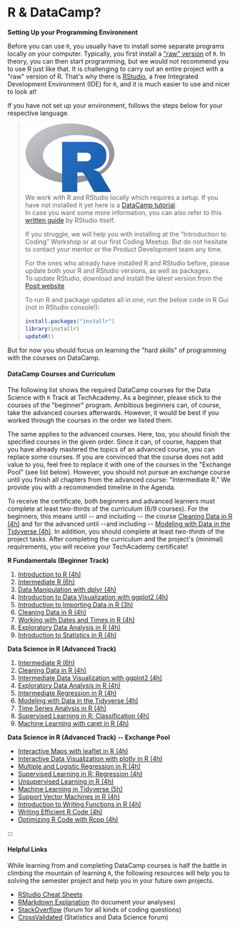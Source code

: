 # R & DataCamp?

**Setting Up your Programming Environment**

Before you can use `R`, you usually have to install some separate programs locally on your computer. Typically, you first install a ["raw" version](https://rstudio-education.github.io/hopr/starting.html) of `R`. In theory, you can then start programming, but we would not recommend you to use R just like that. It is challenging to carry out an entire project with a "raw" version of R. That's why there is [RStudio](https://www.rstudio.com/products/rstudio/download/), a free Integrated Development Environment (IDE) for `R`, and it is much easier to use and nicer to look at!

If you have not set up your environment, follows the steps below for your respective language.

> <img src="../.gitbook/assets/R.png" alt="" data-size="line"> \
> We work with R and RStudio locally which requires a setup. If you have not installed it yet here is a [DataCamp tutorial](https://www.datacamp.com/tutorial/installing-R-windows-mac-ubuntu). \
> In case you want some more information, you can also refer to this [written guide](https://rstudio-education.github.io/hopr/starting.html) by RStudio itself.
>
> If you struggle, we will help you with installing at the “Introduction to Coding” Workshop or at our first Coding Meetup. But do not hesitate to contact your mentor or the Product Development team any time.
>
>
>
> For the ones who already have installed R and RStudio before, please update both your R and RStudio versions, as well as packages. \
> To update RStudio, download and install the latest version from the [Posit website](https://posit.co/download/rstudio-desktop)
>
> &#x20;To run R and package updates all in one, run the below code in R Gui (not in RStudio console!):
>
> ```r
> install.packages("installr")
> library(installr)
> updateR() 
> ```



But for now you should focus on learning the "hard skills" of programming with the courses on DataCamp.&#x20;

#### DataCamp Courses and Curriculum

The following list shows the required DataCamp courses for the Data Science with `R` Track at TechAcademy. As a beginner, please stick to the courses of the "beginner" program. Ambitious beginners can, of course, take the advanced courses afterwards. However, it would be best if you worked through the courses in the order we listed them.

The same applies to the advanced courses. Here, too, you should finish the specified courses in the given order. Since it can, of course, happen that you have already mastered the topics of an advanced course, you can replace some courses. If you are convinced that the course does not add value to you, feel free to replace it with one of the courses in the "Exchange Pool" (see list below). However, you should not pursue an exchange course until you finish all chapters from the advanced course: "Intermediate R." We provide you with a recommended timeline in the Agenda.

To receive the certificate, both beginners and advanced learners must complete at least two-thirds of the curriculum (6/9 courses). For the beginners, this means until -- and including -- the course [Cleaning Data in R (4h)](https://www.datacamp.com/courses/cleaning-data-in-r) and for the advanced until --and including -- [Modeling with Data in the Tidyverse (4h)](https://app.datacamp.com/learn/courses/modeling-with-data-in-the-tidyverse). In addition, you should complete at least _two-thirds_ of the project tasks. After completing the curriculum and the project's (minimal) requirements, you will receive your TechAcademy certificate!

**R Fundamentals (Beginner Track)**

1. [Introduction to R (4h)](https://www.datacamp.com/courses/free-introduction-to-r)
2. [Intermediate R (6h)](https://www.datacamp.com/courses/intermediate-r)
3. [Data Manipulation with dplyr (4h)](https://www.datacamp.com/courses/data-manipulation-with-dplyr-in-r)
4. [Introduction to Data Visualization with ggplot2 (4h)](https://www.datacamp.com/courses/data-visualization-with-ggplot2-1)
5. [Introduction to Importing Data in R (3h)](https://www.datacamp.com/courses/importing-data-in-r-part-1)
6. [Cleaning Data in R (4h)](https://www.datacamp.com/courses/cleaning-data-in-r)
7. [Working with Dates and Times in R (4h)](https://app.datacamp.com/learn/courses/working-with-dates-and-times-in-r)
8. [Exploratory Data Analysis in R (4h)](https://www.datacamp.com/courses/exploratory-data-analysis)
9. [Introduction to Statistics in R (4h)](https://app.datacamp.com/learn/courses/introduction-to-statistics-in-r)

**Data Science in R (Advanced Track)**

1. [Intermediate R (6h)](https://www.datacamp.com/courses/intermediate-r)
2. [Cleaning Data in R (4h)](https://www.datacamp.com/courses/cleaning-data-in-r)
3. [Intermediate Data Visualization with ggplot2 (4h)](https://www.datacamp.com/courses/data-visualization-with-ggplot2-2)
4. [Exploratory Data Analysis in R (4h)](https://www.datacamp.com/courses/exploratory-data-analysis)
5. [Intermediate Regression in R (4h)](https://app.datacamp.com/learn/courses/intermediate-regression-in-r)
6. [Modeling with Data in the Tidyverse (4h)](https://app.datacamp.com/learn/courses/modeling-with-data-in-the-tidyverse)
7. [Time Series Analysis in R (4h)](https://app.datacamp.com/learn/courses/time-series-analysis-in-r)
8. [Supervised Learning in R: Classification (4h)](https://www.datacamp.com/courses/supervised-learning-in-r-classification)
9. [Machine Learning with caret in R (4h)](https://www.datacamp.com/courses/machine-learning-toolbox)

**Data Science in R (Advanced Track) -- Exchange Pool**

* [Interactive Maps with leaflet in R (4h)](https://www.datacamp.com/courses/interactive-maps-with-leaflet-in-r)
* [Interactive Data Visualization with plotly in R (4h)](https://app.datacamp.com/learn/courses/interactive-data-visualization-with-plotly-in-r)
* [Multiple and Logistic Regression in R (4h)](https://www.datacamp.com/courses/multiple-and-logistic-regression)
* [Supervised Learning in R: Regression (4h)](https://www.datacamp.com/courses/supervised-learning-in-r-regression)
* [Unsupervised Learning in R (4h)](https://www.datacamp.com/courses/unsupervised-learning-in-r)
* [Machine Learning in Tidyverse (5h)](https://www.datacamp.com/courses/machine-learning-in-the-tidyverse)
* [Support Vector Machines in R (4h)](https://www.datacamp.com/courses/support-vector-machines-in-r)
* [Introduction to Writing Functions in R (4h)](https://app.datacamp.com/learn/courses/introduction-to-writing-functions-in-r)
* [Writing Efficient R Code (4h)](https://www.datacamp.com/courses/writing-efficient-r-code)
* [Optimizing R Code with Rcpp (4h)](https://www.datacamp.com/courses/optimizing-r-code-with-rcpp)

:::

#### Helpful Links

While learning from and completing DataCamp courses is half the battle in climbing the mountain of learning `R`, the following resources will help you to solving the semester project and help you in your future own projects.&#x20;

* [RStudio Cheat Sheets](https://rstudio.cloud/learn/cheat-sheets)
* [RMarkdown Explanation](https://rmarkdown.rstudio.com/lesson-1.html) (to document your analyses)
* [StackOverflow](https://stackoverflow.com/) (forum for all kinds of coding questions)
* [CrossValidated](https://stats.stackexchange.com/) (Statistics and Data Science forum)
